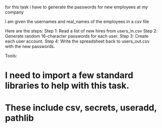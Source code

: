 for this task i have to generate the passwords for new employees at my company

I am given the usernames and real_names of the employees in a csv file

Here are the steps:
Step 1: Read a list of new hires from users_in.csv
Step 2: Generate random 16-character passwords for each user.
Step 3: Create each user account.
Step 4: Write the spreadsheet back to users_out.csv with the new passwords.

Tools:
# I need to import a few standard libraries to help with this task. 

# These include **csv**, **secrets**, **useradd**, **pathlib**


